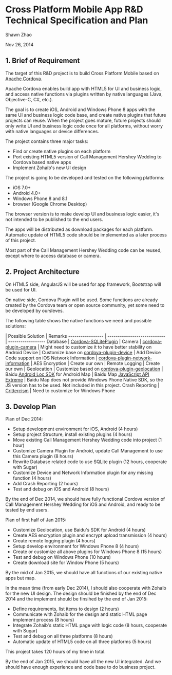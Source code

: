 # Cross Platform Mobile App R&D Technical Specification and Plan

Shawn Zhao

Nov 26, 2014

## 1. Brief of Requirement

The target of this R&D project is to build Cross Platform Mobile based on [Apache Cordova](http://cordova.apache.org/).

Apache Cordova enables build app with HTML5 for UI and business logic, and access native functions via plugins written by native languages (Java, Objective-C, C#, etc.).

The goal is to create iOS, Android and Windows Phone 8 apps with the same UI and business logic code base, and create native plugins that future projects can reuse. When the project goes mature, future projects should only write UI and business logic code once for all platforms, without worry with native languages or device differences.

The project contains three major tasks:

 * Find or create native plugins on each platform
 * Port existing HTML5 version of Call Management Hershey Wedding to Cordova based native apps
 * Implement Zohaib's new UI design
 
The project is going to be developed and tested on the following platforms:

 * iOS 7.0+
 * Android 4.0+
 * Windows Phone 8 and 8.1
 * browser (Google Chrome Desktop)

The browser version is to make develop UI and business logic easier, it's not intended to be published to the end users.
 
The apps will be distributed as download packages for each platform. Automatic update of HTML5 code should be implemented as a later process of this project.
 
Most part of the Call Management Hershey Wedding code can be reused, except where to access database or camera.

## 2. Project Architecture

On HTML5 side, AngularJS will be used for app framework, Bootstrap will be used for UI.

On native side, Cordova Plugin will be used. Some functions are already created by the Cordova team or open source community, yet some need to be developed by oursleves.

The following table shows the native functions we need and possible solutions:

 | Possible Solution                        | Remarks 
 ----------------- | ---------------------------- | ------------------ 
Database | [Cordova-SQLitePlugin](https://github.com/brodysoft/Cordova-SQLitePlugin) |
Camera | [cordova-plugin-camera](https://github.com/apache/cordova-plugin-camera) | Might need to customize it to have better stability on Android
Device | Customize base on [cordova-plugin-device](https://github.com/apache/cordova-plugin-device) | Add Device Code support on iOS
Network Information | [cordova-plugin-network-information](https://github.com/apache/cordova-plugin-network-information) |
AES Encryption | Create our own |
Remote Logging | Create our own |
Geolocation | Customize based on [cordova-plugin-geolocation](https://github.com/apache/cordova-plugin-geolocation) | Baidu [Android Loc SDK](http://developer.baidu.com/map/index.php?title=android-locsdk) for Android
Map | Baidu Map [JavaScript API Extreme](http://developer.baidu.com/map/index.php?title=jsextreme) | Baidu Map does not provide Windows Phone Native SDK, so the JS version has to be used. Not included in this project.
Crash Reporting | [Crittercism](http://docs.crittercism.com/development_platforms/phonegap.html) | Need to customize for Windows Phone

## 3. Develop Plan

Plan of Dec 2014:

 * Setup development environment for iOS, Android (4 hours)
 * Setup project Structure, install existing plugins (4 hours)
 * Move existing Call Management Hershey Wedding code into project (1 hour)
 * Customize Camera Plugin for Android, update Call Management to use this Camera plugin (8 hours)
 * Rewrite Database related code to use SQLite plugin (12 hours, cooperate with Sugar)
 * Customize Device and Network Information plugin for any missing function (4 hours)
 * Add Crash Reporting (2 hours)
 * Test and debug on iOS and Android (8 hours)

By the end of Dec 2014, we should have fully functional Cordova version of Call Management Hershey Wedding for iOS and Android, and ready to be tested by end users.

Plan of first half of Jan 2015:

 * Customize Geolocation, use Baidu's SDK for Android (4 hours)
 * Create AES encryption plugin and encrypt upload transmission (4 hours)
 * Create remote logging plugin (4 hours)
 * Setup develop environment for Windows Phone 8 (4 hours)
 * Create or customize all above plugins for Windows Phone 8 (15 hours)
 * Test and debug on Windows Phone (10 hours)
 * Create download site for Window Phone (5 hours)
 
By the mid of Jan 2015, we should have all functions of our existing native apps but map.

In the mean time (from early Dec 2014), I should also cooperate with Zohaib for the new UI design. The design should be finished by the end of Dec 2014 and the implement should be finsihed by the end of Jan 2015:

 * Define requirements, list items to design (2 hours)
 * Communicate with Zohaib for the design and static HTML page implement process (8 hours)
 * Integrate Zohaib's static HTML page with logic code (8 hours, cooperate with Sugar)
 * Test and debug on all three platforms (8 hours)
 * Automatic update of HTML5 code on all three platforms (5 hours)

This project takes 120 hours of my time in total.

By the end of Jan 2015, we should have all the new UI integrated. And we should have enough experience and code base to do business project.
